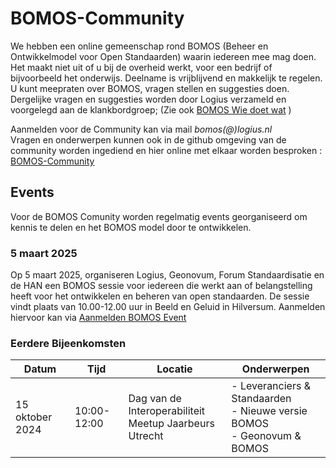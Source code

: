 # BOMOS-Community

We hebben een online gemeenschap rond BOMOS (Beheer en Ontwikkelmodel voor Open Standaarden) waarin iedereen mee mag doen. Het maakt niet uit of u bij de overheid werkt, voor een bedrijf of bijvoorbeeld het onderwijs. Deelname is vrijblijvend en makkelijk te regelen. U kunt meepraten over BOMOS, vragen stellen en suggesties doen. Dergelijke vragen en suggesties worden door Logius verzameld en voorgelegd aan de klankbordgroep;
(Zie ook [BOMOS Wie doet wat](https://www.logius.nl/domeinen/infrastructuur/bomos/wie-doet-wat) )

Aanmelden voor de Community kan via mail _bomos(@)logius.nl_<BR>
Vragen en onderwerpen kunnen ook in de github omgeving van de community worden ingediend en hier online met elkaar worden besproken : [BOMOS-Community](https://github.com/Logius-standaarden/BOMOS-Community) 

## Events

Voor de BOMOS Comunity worden regelmatig events georganiseerd om kennis te delen en het BOMOS model door te ontwikkelen.

### 5 maart 2025
Op 5 maart 2025, organiseren Logius, Geonovum, Forum Standaardisatie en de HAN een BOMOS sessie voor iedereen die werkt aan of belangstelling heeft voor het ontwikkelen en beheren van open standaarden. De sessie vindt plaats van 10.00-12.00 uur in Beeld en Geluid in Hilversum.
Aanmelden hiervoor kan via [Aanmelden BOMOS Event](https://www.geonovum.nl/over-geonovum/agenda/community-meeting-beheer-en-ontwikkeling-standaarden)

### Eerdere Bijeenkomsten
|Datum | Tijd| Locatie | Onderwerpen |
|-----------------| -------|----|-----|
| 15 oktober 2024| 10:00-12:00 | Dag van de Interoperabiliteit <BR> Meetup Jaarbeurs Utrecht | - Leveranciers & Standaarden<BR> - Nieuwe versie BOMOS<BR> - Geonovum & BOMOS |

